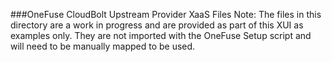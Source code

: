 ###OneFuse CloudBolt Upstream Provider XaaS Files
Note: The files in this directory are a work in progress and are provided as part of this XUI as examples only. They are not imported with the OneFuse Setup script and will need to be manually mapped to be used.